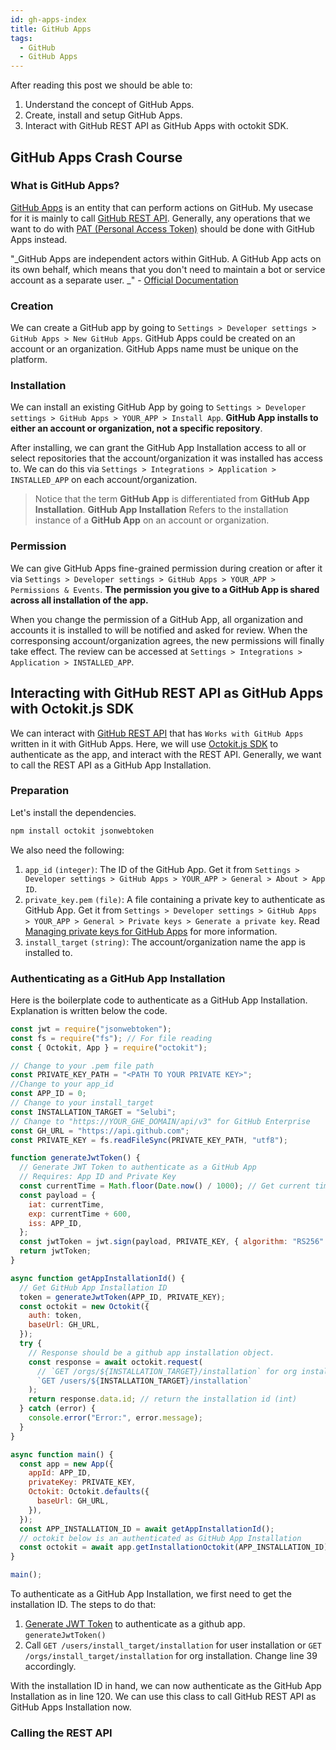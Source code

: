 ```yaml
---
id: gh-apps-index
title: GitHub Apps
tags:
  - GitHub
  - GitHub Apps
---
```


After reading this post we should be able to:

1. Understand the concept of GitHub Apps.
2. Create, install and setup GitHub Apps.
3. Interact with GitHub REST API as GitHub Apps with octokit SDK.

## GitHub Apps Crash Course

### What is GitHub Apps?

[GitHub Apps](https://docs.github.com/en/apps) is an entity that can perform actions on GitHub. My usecase for it is mainly to call [GitHub REST API](https://docs.github.com/en/rest). Generally, any operations that we want to do with [PAT (Personal Access Token)](https://docs.github.com/en/authentication/keeping-your-account-and-data-secure/creating-a-personal-access-token) should be done with GitHub Apps instead.

"_GitHub Apps are independent actors within GitHub. A GitHub App acts on its own behalf, which means that you don't need to maintain a bot or service account as a separate user. _" - [Official Documentation](https://docs.github.com/en/apps/creating-github-apps/setting-up-a-github-app/about-creating-github-apps)

### Creation

We can create a GitHub app by going to `Settings > Developer settings > GitHub Apps > New GitHub Apps`. GitHub Apps could be created on an account or an organization. GitHub Apps name must be unique on the platform.

### Installation

We can install an existing GitHub App by going to `Settings > Developer settings > GitHub Apps > YOUR_APP > Install App`. **GitHub App installs to either an account or organization, not a specific repository**.

After installing, we can grant the GitHub App Installation access to all or select repositories that the account/organization it was installed has access to. We can do this via `Settings > Integrations > Application > INSTALLED_APP` on each account/organization.

> Notice that the term **GitHub App** is differentiated from **GitHub App Installation**. **GitHub App Installation** Refers to the installation instance of a **GitHub App** on an account or organization.

### Permission

We can give GitHub Apps fine-grained permission during creation or after it via `Settings > Developer settings > GitHub Apps > YOUR_APP > Permissions & Events`. **The permission you give to a GitHub App is shared across all installation of the app.**

When you change the permission of a GitHub App, all organization and accounts it is installed to will be notified and asked for review. When the corresponsing account/organization agrees, the new permissions will finally take effect. The review can be accessed at `Settings > Integrations > Application > INSTALLED_APP`.

## Interacting with GitHub REST API as GitHub Apps with Octokit.js SDK

We can interact with [GitHub REST API](https://docs.github.com/en/rest) that has `Works with GitHub Apps` written in it with GitHub Apps. Here, we will use [Octokit.js SDK](https://github.com/octokit/octokit.js) to authenticate as the app, and interact with the REST API. Generally, we want to call the REST API as a GitHub App Installation.

### Preparation

Let's install the dependencies.

```bash
npm install octokit jsonwebtoken
```

We also need the following:

1. `app_id` `(integer)`: The ID of the GitHub App. Get it from `Settings >  Developer settings > GitHub Apps > YOUR_APP > General > About > App ID`.
2. `private_key.pem` `(file)`: A file containing a private key to authenticate as GitHub App. Get it from `Settings > Developer settings > GitHub Apps > YOUR_APP > General > Private keys > Generate a private key`. Read [Managing private keys for GitHub Apps](https://docs.github.com/en/apps/creating-github-apps/authenticating-with-a-github-app/managing-private-keys-for-github-apps) for more information.
3. `install_target` `(string)`: The account/organization name the app is installed to.

### Authenticating as a GitHub App Installation

Here is the boilerplate code to authenticate as a GitHub App Installation. Explanation is written below the code.

```javascript showLineNumbers
const jwt = require("jsonwebtoken");
const fs = require("fs"); // For file reading
const { Octokit, App } = require("octokit");

// Change to your .pem file path
const PRIVATE_KEY_PATH = "<PATH TO YOUR PRIVATE KEY>";
//Change to your app_id
const APP_ID = 0;
// Change to your install_target
const INSTALLATION_TARGET = "Selubi";
// Change to "https://YOUR_GHE_DOMAIN/api/v3" for GitHub Enterprise
const GH_URL = "https://api.github.com";
const PRIVATE_KEY = fs.readFileSync(PRIVATE_KEY_PATH, "utf8");

function generateJwtToken() {
  // Generate JWT Token to authenticate as a GitHub App
  // Requires: App ID and Private Key
  const currentTime = Math.floor(Date.now() / 1000); // Get current time in seconds
  const payload = {
    iat: currentTime,
    exp: currentTime + 600,
    iss: APP_ID,
  };
  const jwtToken = jwt.sign(payload, PRIVATE_KEY, { algorithm: "RS256" });
  return jwtToken;
}

async function getAppInstallationId() {
  // Get GitHub App Installation ID
  token = generateJwtToken(APP_ID, PRIVATE_KEY);
  const octokit = new Octokit({
    auth: token,
    baseUrl: GH_URL,
  });
  try {
    // Response should be a github app installation object.
    const response = await octokit.request(
      // `GET /orgs/${INSTALLATION_TARGET}/installation` for org installation
      `GET /users/${INSTALLATION_TARGET}/installation`
    );
    return response.data.id; // return the installation id (int)
  } catch (error) {
    console.error("Error:", error.message);
  }
}

async function main() {
  const app = new App({
    appId: APP_ID,
    privateKey: PRIVATE_KEY,
    Octokit: Octokit.defaults({
      baseUrl: GH_URL,
    }),
  });
  const APP_INSTALLATION_ID = await getAppInstallationId();
  // octokit below is an authenticated as GitHub App Installation
  const octokit = await app.getInstallationOctokit(APP_INSTALLATION_ID);
}

main();
```

To authenticate as a GitHub App Installation, we first need to get the installation ID. The steps to do that:

1. [Generate JWT Token](https://docs.github.com/en/apps/creating-github-apps/authenticating-with-a-github-app/generating-a-json-web-token-jwt-for-a-github-app) to authenticate as a github app. `generateJwtToken()`
2. Call `GET /users/install_target/installation` for user installation or `GET /orgs/install_target/installation` for org installation. Change line 39 accordingly.

With the installation ID in hand, we can now authenticate as the GitHub App Installation as in line 120. We can use this class to call GitHub REST API as GitHub Apps Installation now.

### Calling the REST API
